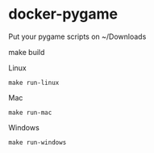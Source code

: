 # docker-pygame

Put your pygame scripts on ~/Downloads

make build

Linux

    make run-linux

Mac

    make run-mac

Windows

    make run-windows
